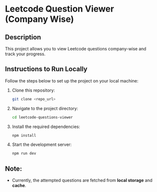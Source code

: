 # Leetcode Question Viewer (Company Wise)

## Description
This project allows you to view Leetcode questions company-wise and track your progress. 

## Instructions to Run Locally

Follow the steps below to set up the project on your local machine:

1. Clone this repository:
    ```bash
    git clone <repo_url>
    ```
   
2. Navigate to the project directory:
    ```bash
    cd leetcode-questions-viewer
    ```

3. Install the required dependencies:
    ```bash
    npm install
    ```

4. Start the development server:
    ```bash
    npm run dev
    ```

## Note:
- Currently, the attempted questions are fetched from **local storage** and **cache**.
